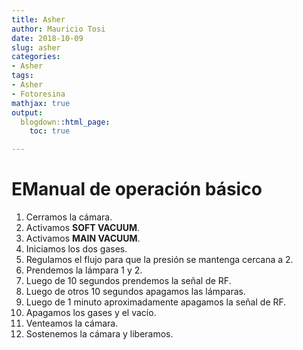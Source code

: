 ```yaml
---
title: Asher
author: Mauricio Tosi
date: 2018-10-09
slug: asher
categories:
- Asher
tags:
- Asher
- Fotoresina
mathjax: true
output:
  blogdown::html_page:
    toc: true

---
```

# EManual de operación básico

 1. Cerramos la cámara.
 2. Activamos **SOFT VACUUM**.
 3. Activamos **MAIN VACUUM**.
 4. Iniciamos los dos gases.
 5. Regulamos el flujo para que la presión se mantenga cercana a 2.
 6. Prendemos la lámpara 1 y 2.
 7. Luego de 10 segundos prendemos la señal de RF.
 8. Luego de otros 10 segundos apagamos las lámparas.
 9. Luego de 1 minuto aproximadamente apagamos la señal de RF.
10. Apagamos los gases y el vacío.
11. Venteamos la cámara.
12. Sostenemos la cámara y liberamos.